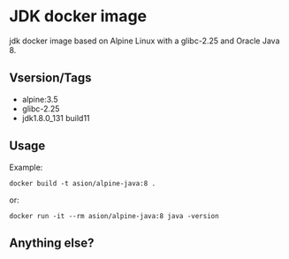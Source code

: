 # JDK docker image

jdk docker image based on Alpine Linux with a glibc-2.25 and Oracle Java 8.

## Vsersion/Tags

- alpine:3.5
- glibc-2.25
- jdk1.8.0_131 build11

## Usage

Example:

```
docker build -t asion/alpine-java:8 .
```
or:
```
docker run -it --rm asion/alpine-java:8 java -version
```

## Anything else?